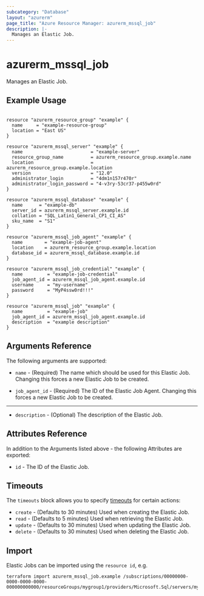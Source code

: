 ```yaml
---
subcategory: "Database"
layout: "azurerm"
page_title: "Azure Resource Manager: azurerm_mssql_job"
description: |-
  Manages an Elastic Job.
---
```


# azurerm_mssql_job

Manages an Elastic Job.

## Example Usage

```hcl

resource "azurerm_resource_group" "example" {
  name     = "example-resource-group"
  location = "East US"
}

resource "azurerm_mssql_server" "example" {
  name                         = "example-server"
  resource_group_name          = azurerm_resource_group.example.name
  location                     = azurerm_resource_group.example.location
  version                      = "12.0"
  administrator_login          = "4dm1n157r470r"
  administrator_login_password = "4-v3ry-53cr37-p455w0rd"
}

resource "azurerm_mssql_database" "example" {
  name      = "example-db"
  server_id = azurerm_mssql_server.example.id
  collation = "SQL_Latin1_General_CP1_CI_AS"
  sku_name  = "S1"
}

resource "azurerm_mssql_job_agent" "example" {
  name        = "example-job-agent"
  location    = azurerm_resource_group.example.location
  database_id = azurerm_mssql_database.example.id
}

resource "azurerm_mssql_job_credential" "example" {
  name         = "example-job-credential"
  job_agent_id = azurerm_mssql_job_agent.example.id
  username     = "my-username"
  password     = "MyP4ssw0rd!!!"
}

resource "azurerm_mssql_job" "example" {
  name         = "example-job"
  job_agent_id = azurerm_mssql_job_agent.example.id
  description  = "example description"
}
```

## Arguments Reference

The following arguments are supported:

* `name` - (Required) The name which should be used for this Elastic Job. Changing this forces a new Elastic Job to be created.

* `job_agent_id` - (Required) The ID of the Elastic Job Agent. Changing this forces a new Elastic Job to be created.

---

* `description` - (Optional) The description of the Elastic Job.

## Attributes Reference

In addition to the Arguments listed above - the following Attributes are exported: 

* `id` - The ID of the Elastic Job.

## Timeouts

The `timeouts` block allows you to specify [timeouts](https://www.terraform.io/language/resources/syntax#operation-timeouts) for certain actions:

* `create` - (Defaults to 30 minutes) Used when creating the Elastic Job.
* `read` - (Defaults to 5 minutes) Used when retrieving the Elastic Job.
* `update` - (Defaults to 30 minutes) Used when updating the Elastic Job.
* `delete` - (Defaults to 30 minutes) Used when deleting the Elastic Job.

## Import

Elastic Jobs can be imported using the `resource id`, e.g.

```shell
terraform import azurerm_mssql_job.example /subscriptions/00000000-0000-0000-0000-000000000000/resourceGroups/mygroup1/providers/Microsoft.Sql/servers/myserver1/jobAgents/myjobagent1/jobs/myjob1
```
